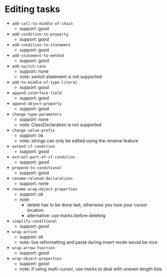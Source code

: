 # Editing tasks

- `add-call-to-middle-of-chain`
  - support: good
- `add-condition-to-property`
  - support: good
- `add-condition-to-statement`
  - support: good
- `add-statement-to-method`
  - support: good
- `add-switch-case`
  - support: none
  - note: switch statement is not supported
- `add-to-middle-of-type-literal`
  - support: good
- `append-interface-field`
  - support: good
- `append-object-property`
  - support: good
- `change-type-parameters`
  - support: none
  - note: ClassDeclaration is not supported
- `change-value-prefix`
  - support: ok
  - note: strings can only be edited using the rename feature
- `extend-if-condition`
  - support: good
- `extract-part-of-if-condition`
  - support: good
- `prepend-to-conditional`
  - support: good
- `rename-related-declarations`
  - support: none
- `rename-wrap-object-properties`
  - support: ok
  - note:
    - delete has to be done last, otherwise you lose your cursor location
    - alternative: use marks before deleting
- `simplify-conditional`
  - support: good
- `wrap-action`
  - support: ok
  - note: live reformatting and paste during insert mode would be nice
- `wrap-arrow-function`
  - support: good
- `wrap-object-properties`
  - support: good
  - note: if using multi-cursor, use marks to deal with uneven length lists
